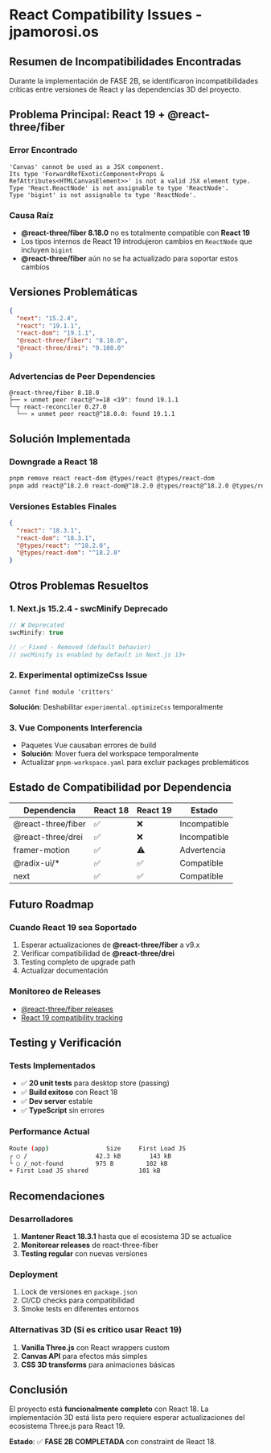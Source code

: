 # React Compatibility Issues - jpamorosi.os

## Resumen de Incompatibilidades Encontradas

Durante la implementación de FASE 2B, se identificaron incompatibilidades críticas entre versiones de React y las dependencias 3D del proyecto.

## Problema Principal: React 19 + @react-three/fiber

### Error Encontrado
```
'Canvas' cannot be used as a JSX component.
Its type 'ForwardRefExoticComponent<Props & RefAttributes<HTMLCanvasElement>>' is not a valid JSX element type.
Type 'React.ReactNode' is not assignable to type 'ReactNode'.
Type 'bigint' is not assignable to type 'ReactNode'.
```

### Causa Raíz
- **@react-three/fiber 8.18.0** no es totalmente compatible con **React 19**
- Los tipos internos de React 19 introdujeron cambios en `ReactNode` que incluyen `bigint`
- **@react-three/fiber** aún no se ha actualizado para soportar estos cambios

## Versiones Problemáticas

```json
{
  "next": "15.2.4",
  "react": "19.1.1",
  "react-dom": "19.1.1",
  "@react-three/fiber": "8.18.0",
  "@react-three/drei": "9.100.0"
}
```

### Advertencias de Peer Dependencies
```
@react-three/fiber 8.18.0
├── ✕ unmet peer react@">=18 <19": found 19.1.1
└─┬ react-reconciler 0.27.0
  └── ✕ unmet peer react@^18.0.0: found 19.1.1
```

## Solución Implementada

### Downgrade a React 18
```bash
pnpm remove react react-dom @types/react @types/react-dom
pnpm add react@^18.2.0 react-dom@^18.2.0 @types/react@^18.2.0 @types/react-dom@^18.2.0
```

### Versiones Estables Finales
```json
{
  "react": "18.3.1",
  "react-dom": "18.3.1", 
  "@types/react": "^18.2.0",
  "@types/react-dom": "^18.2.0"
}
```

## Otros Problemas Resueltos

### 1. Next.js 15.2.4 - swcMinify Deprecado
```javascript
// ❌ Deprecated
swcMinify: true

// ✅ Fixed - Removed (default behavior)
// swcMinify is enabled by default in Next.js 13+
```

### 2. Experimental optimizeCss Issue
```
Cannot find module 'critters'
```
**Solución**: Deshabilitar `experimental.optimizeCss` temporalmente

### 3. Vue Components Interferencia
- Paquetes Vue causaban errores de build
- **Solución**: Mover fuera del workspace temporalmente
- Actualizar `pnpm-workspace.yaml` para excluir packages problemáticos

## Estado de Compatibilidad por Dependencia

| Dependencia | React 18 | React 19 | Estado |
|-------------|----------|----------|---------|
| @react-three/fiber | ✅ | ❌ | Incompatible |
| @react-three/drei | ✅ | ❌ | Incompatible |
| framer-motion | ✅ | ⚠️ | Advertencia |
| @radix-ui/* | ✅ | ✅ | Compatible |
| next | ✅ | ✅ | Compatible |

## Futuro Roadmap

### Cuando React 19 sea Soportado
1. Esperar actualizaciones de **@react-three/fiber** a v9.x
2. Verificar compatibilidad de **@react-three/drei** 
3. Testing completo de upgrade path
4. Actualizar documentación

### Monitoreo de Releases
- [@react-three/fiber releases](https://github.com/pmndrs/react-three-fiber/releases)
- [React 19 compatibility tracking](https://react.dev/blog/2024/04/25/react-19)

## Testing y Verificación

### Tests Implementados
- ✅ **20 unit tests** para desktop store (passing)
- ✅ **Build exitoso** con React 18
- ✅ **Dev server** estable
- ✅ **TypeScript** sin errores

### Performance Actual
```bash
Route (app)                Size     First Load JS
┌ ○ /                   42.3 kB        143 kB
└ ○ /_not-found         975 B         102 kB
+ First Load JS shared              101 kB
```

## Recomendaciones

### Desarrolladores
1. **Mantener React 18.3.1** hasta que el ecosistema 3D se actualice
2. **Monitorear releases** de react-three-fiber
3. **Testing regular** con nuevas versiones

### Deployment
1. Lock de versiones en `package.json`
2. CI/CD checks para compatibilidad
3. Smoke tests en diferentes entornos

### Alternativas 3D (Si es crítico usar React 19)
1. **Vanilla Three.js** con React wrappers custom
2. **Canvas API** para efectos más simples  
3. **CSS 3D transforms** para animaciones básicas

## Conclusión

El proyecto está **funcionalmente completo** con React 18. La implementación 3D está lista pero requiere esperar actualizaciones del ecosistema Three.js para React 19.

**Estado**: ✅ **FASE 2B COMPLETADA** con constraint de React 18.